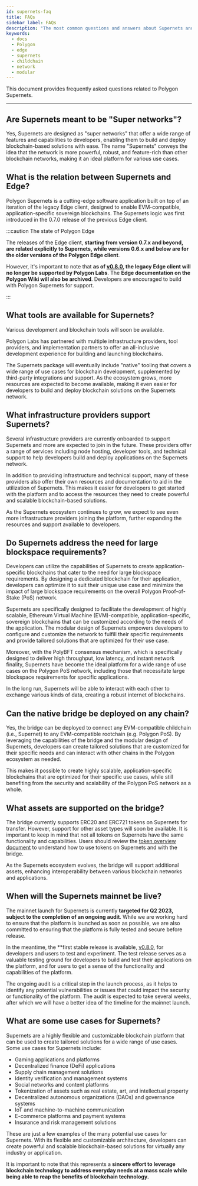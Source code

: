 ```yaml
---
id: supernets-faq
title: FAQs
sidebar_label: FAQs
description: "The most common questions and answers about Supernets and the new Edge client."
keywords:
  - docs
  - Polygon
  - edge
  - supernets
  - childchain
  - network
  - modular
---
```


This document provides frequently asked questions related to Polygon Supernets.

---

## Are Supernets meant to be "Super networks"?

Yes, Supernets are designed as "super networks" that offer a wide range of features and capabilities to developers, enabling them to build and deploy blockchain-based solutions with ease. The name "Supernets" conveys the idea that the network is more powerful, robust, and feature-rich than other blockchain networks, making it an ideal platform for various use cases.

## What is the relation between Supernets and Edge?

Polygon Supernets is a cutting-edge software application built on top of an iteration of the legacy Edge client, designed to enable EVM-compatible, application-specific sovereign blockchains. The Supernets logic was first introduced in the 0.7.0 release of the previous Edge client.

:::caution The state of Polygon Edge

The releases of the Edge client, **starting from version 0.7.x and beyond,
are related explicitly to Supernets, while versions 0.6.x and below are
for the older versions of the Polygon Edge client**.

However, it's important to note that **as of [v0.8.0](https://github.com/0xPolygon/polygon-edge/releases/tag/v0.8.0), the legacy Edge client will no longer be supported by Polygon Labs**. The **Edge documentation on the Polygon Wiki will also be archived**. Developers are encouraged to build with Polygon Supernets for support.

:::

## What tools are available for Supernets?

Various development and blockchain tools will soon be available.

Polygon Labs has partnered with multiple infrastructure providers, tool providers, and implementation partners to offer an all-inclusive development experience for building and launching blockchains.

The Supernets package will eventually include "native" tooling that covers a wide range of use cases for blockchain development, supplemented by third-party integrations and support. As the ecosystem grows, more resources are expected to become available, making it even easier for developers to build and deploy blockchain solutions on the Supernets network.

## What infrastructure providers support Supernets?

Several infrastructure providers are currently onboarded to support Supernets and more are expected to join in the future. These providers offer a range of services including node hosting, developer tools, and technical support to help developers build and deploy applications on the Supernets network.

In addition to providing infrastructure and technical support, many of these providers also offer their own resources and documentation to aid in the utilization of Supernets. This makes it easier for developers to get started with the platform and to access the resources they need to create powerful and scalable blockchain-based solutions.

As the Supernets ecosystem continues to grow, we expect to see even more infrastructure providers joining the platform, further expanding the resources and support available to developers.

## Do Supernets address the need for large blockspace requirements?

Developers can utilize the capabilities of Supernets to create application-specific blockchains that cater to the need for large blockspace requirements. By designing a dedicated blockchain for their application, developers can optimize it to suit their unique use case and minimize the impact of large blockspace requirements on the overall Polygon Proof-of-Stake (PoS) network.

Supernets are specifically designed to facilitate the development of highly scalable, Ethereum Virtual Machine (EVM)-compatible, application-specific, sovereign blockchains that can be customized according to the needs of the application. The modular design of Supernets empowers developers to configure and customize the network to fulfill their specific
requirements and provide tailored solutions that are optimized for their use case.

Moreover, with the PolyBFT consensus mechanism, which is specifically designed to deliver high throughput, low latency, and instant network finality, Supernets have become the ideal platform for a wide range of use cases on the Polygon PoS network, including those that necessitate large blockspace requirements for specific applications.

In the long run, Supernets will be able to interact with each other to exchange various kinds of data, creating a robust internet of blockchains.

## Can the native bridge be deployed on any chain?

Yes, the bridge can be deployed to connect any EVM-compatible childchain (i.e., Supernet) to any EVM-compatible rootchain (e.g. Polygon PoS). By leveraging the capabilities of the bridge and the modular design of Supernets, developers can create tailored solutions that are customized for their specific needs and can interact with other chains in the Polygon ecosystem as needed.

This makes it possible to create highly scalable, application-specific blockchains that are optimized for their specific use cases, while still benefiting from the security and scalability of the Polygon PoS network as a whole.

## What assets are supported on the bridge?

The bridge currently supports ERC20 and ERC721 tokens on Supernets for transfer. However, support for other asset types will soon be available. It is important to keep in mind that not all tokens on Supernets have the same functionality and capabilities. Users should review the [token overview document](/docs/supernets/design/assets/erc/erc20.md) to understand how to use tokens on Supernets and with the bridge.

As the Supernets ecosystem evolves, the bridge will support additional assets, enhancing interoperability between various blockchain networks and applications.

## When will the Supernets mainnet be live?

The mainnet launch for Supernets is currently **targeted for Q2 2023, subject to the completion of an ongoing audit**. While we are working hard to ensure that the platform is launched as soon as possible, we are also committed to ensuring that the platform is fully tested and secure before release.

In the meantime, the **first stable release is available, [v0.8.0](https://github.com/0xPolygon/polygon-edge/releases/tag/v0.8.0), for developers and users to test and experiment. The test release serves as a valuable testing ground for developers to build and test their applications on the platform, and for users to get a sense of the functionality and capabilities of the platform.

The ongoing audit is a critical step in the launch process, as it helps to identify any potential vulnerabilities or issues that could impact the security or functionality of the platform. The audit is expected to take several weeks, after which we will have a better idea of the timeline for the mainnet launch.

## What are some use cases for Supernets?

Supernets are a highly flexible and customizable blockchain platform that can be used to create tailored solutions for a wide range of use cases. Some use cases for Supernets include:

- Gaming applications and platforms
- Decentralized finance (DeFi) applications
- Supply chain management solutions
- Identity verification and management systems
- Social networks and content platforms
- Tokenization of assets such as real estate, art, and intellectual property
- Decentralized autonomous organizations (DAOs) and governance systems
- IoT and machine-to-machine communication
- E-commerce platforms and payment systems
- Insurance and risk management solutions

These are just a few examples of the many potential use cases for Supernets. With its flexible and customizable architecture, developers can create powerful and scalable blockchain-based solutions for virtually any industry or application.

It is important to note that this represents a **sincere effort to leverage blockchain technology to address everyday needs at a mass scale while being able to reap the benefits of blockchain technology.**
